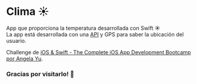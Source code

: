 # Clima ☀️

App que proporciona la temperatura desarrollada con Swift ☀️
<br/>
La app está desarrollada con una [API](https://openweathermap.org/api) y GPS para saber la ubicación del usuario.

Challenge de [iOS & Swift - The Complete iOS App Development Bootcamp por Angela Yu](https://www.udemy.com/course/ios-13-app-development-bootcamp/).


### Gracias por visitarlo! 🙌
